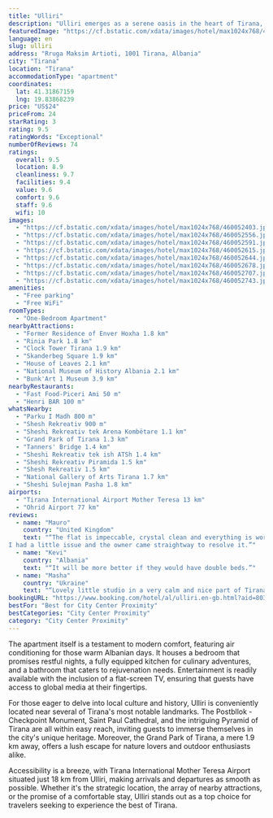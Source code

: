 ```yaml
---
title: "Ulliri"
description: "Ulliri emerges as a serene oasis in the heart of Tirana, offering guests a tranquil garden setting amidst the city's vibrant life."
featuredImage: "https://cf.bstatic.com/xdata/images/hotel/max1024x768/460052403.jpg?k=85125650be0d0ae24e6234ed26053e09c7da68a18fe19d12b4b0be20ef2eec2a&o=&hp=1"
language: en
slug: ulliri
address: "Rruga Maksim Artioti, 1001 Tirana, Albania"
city: "Tirana"
location: "Tirana"
accommodationType: "apartment"
coordinates:
  lat: 41.31867159
  lng: 19.83868239
price: "US$24"
priceFrom: 24
starRating: 3
rating: 9.5
ratingWords: "Exceptional"
numberOfReviews: 74
ratings:
  overall: 9.5
  location: 8.9
  cleanliness: 9.7
  facilities: 9.4
  value: 9.6
  comfort: 9.6
  staff: 9.6
  wifi: 10
images:
  - "https://cf.bstatic.com/xdata/images/hotel/max1024x768/460052403.jpg?k=85125650be0d0ae24e6234ed26053e09c7da68a18fe19d12b4b0be20ef2eec2a&o=&hp=1"
  - "https://cf.bstatic.com/xdata/images/hotel/max1024x768/460052556.jpg?k=82685cc541f8dd2d43e31f76e5922eb2b5ae428462de7a7a9865e6eedeaeaf3a&o=&hp=1"
  - "https://cf.bstatic.com/xdata/images/hotel/max1024x768/460052591.jpg?k=eed2d8eb5149d0d4c8b84074543a7d47dec8257056812759cb3fe99e2994821f&o=&hp=1"
  - "https://cf.bstatic.com/xdata/images/hotel/max1024x768/460052615.jpg?k=c5cea2e64d4dfdcc08eec28966dbdb88b45790e511467a8642065ce9985f31dc&o=&hp=1"
  - "https://cf.bstatic.com/xdata/images/hotel/max1024x768/460052644.jpg?k=2dbbbe061b4c7c703584db540b64aa1877d93a7fb22f89b38f884b5d98723a81&o=&hp=1"
  - "https://cf.bstatic.com/xdata/images/hotel/max1024x768/460052678.jpg?k=8a196e89f927477964caf6e93928dbfcbb3f75a2962af387db60424771b55a14&o=&hp=1"
  - "https://cf.bstatic.com/xdata/images/hotel/max1024x768/460052707.jpg?k=bc55a356235c115d0d41908d1b2dffe9549c32e52d2dee3da2d6b0ce1cf6d2c2&o=&hp=1"
  - "https://cf.bstatic.com/xdata/images/hotel/max1024x768/460052743.jpg?k=d0926efe8491289beca5a302d6ee77c14d70bd9f954246853e629cbf202cbad1&o=&hp=1"
amenities:
  - "Free parking"
  - "Free WiFi"
roomTypes:
  - "One-Bedroom Apartment"
nearbyAttractions:
  - "Former Residence of Enver Hoxha 1.8 km"
  - "Rinia Park 1.8 km"
  - "Clock Tower Tirana 1.9 km"
  - "Skanderbeg Square 1.9 km"
  - "House of Leaves 2.1 km"
  - "National Museum of History Albania 2.1 km"
  - "Bunk'Art 1 Museum 3.9 km"
nearbyRestaurants:
  - "Fast Food-Piceri Ami 50 m"
  - "Henri BAR 100 m"
whatsNearby:
  - "Parku I Madh 800 m"
  - "Shesh Rekreativ 900 m"
  - "Sheshi Rekreativ tek Arena Kombëtare 1.1 km"
  - "Grand Park of Tirana 1.3 km"
  - "Tanners' Bridge 1.4 km"
  - "Sheshi Rekreativ tek ish ATSh 1.4 km"
  - "Sheshi Rekreativ Piramida 1.5 km"
  - "Shesh Rekreativ 1.5 km"
  - "National Gallery of Arts Tirana 1.7 km"
  - "Sheshi Sulejman Pasha 1.8 km"
airports:
  - "Tirana International Airport Mother Teresa 13 km"
  - "Ohrid Airport 77 km"
reviews:
  - name: "Mauro"
    country: "United Kingdom"
    text: "“The flat is impeccable, crystal clean and everything is working well.
I had a little issue and the owner came straightway to resolve it.”"
  - name: "Kevi"
    country: "Albania"
    text: "“It will be more better if they would have double beds.”"
  - name: "Masha"
    country: "Ukraine"
    text: "“Lovely little studio in a very calm and nice part of Tirana.”"
bookingURL: "https://www.booking.com/hotel/al/ulliri.en-gb.html?aid=8035640"
bestFor: "Best for City Center Proximity"
bestCategories: "City Center Proximity"
category: "City Center Proximity"
---
```


The apartment itself is a testament to modern comfort, featuring air conditioning for those warm Albanian days. It houses a bedroom that promises restful nights, a fully equipped kitchen for culinary adventures, and a bathroom that caters to rejuvenation needs. Entertainment is readily available with the inclusion of a flat-screen TV, ensuring that guests have access to global media at their fingertips.

For those eager to delve into local culture and history, Ulliri is conveniently located near several of Tirana's most notable landmarks. The Postbllok - Checkpoint Monument, Saint Paul Cathedral, and the intriguing Pyramid of Tirana are all within easy reach, inviting guests to immerse themselves in the city's unique heritage. Moreover, the Grand Park of Tirana, a mere 1.9 km away, offers a lush escape for nature lovers and outdoor enthusiasts alike.

Accessibility is a breeze, with Tirana International Mother Teresa Airport situated just 18 km from Ulliri, making arrivals and departures as smooth as possible. Whether it's the strategic location, the array of nearby attractions, or the promise of a comfortable stay, Ulliri stands out as a top choice for travelers seeking to experience the best of Tirana.